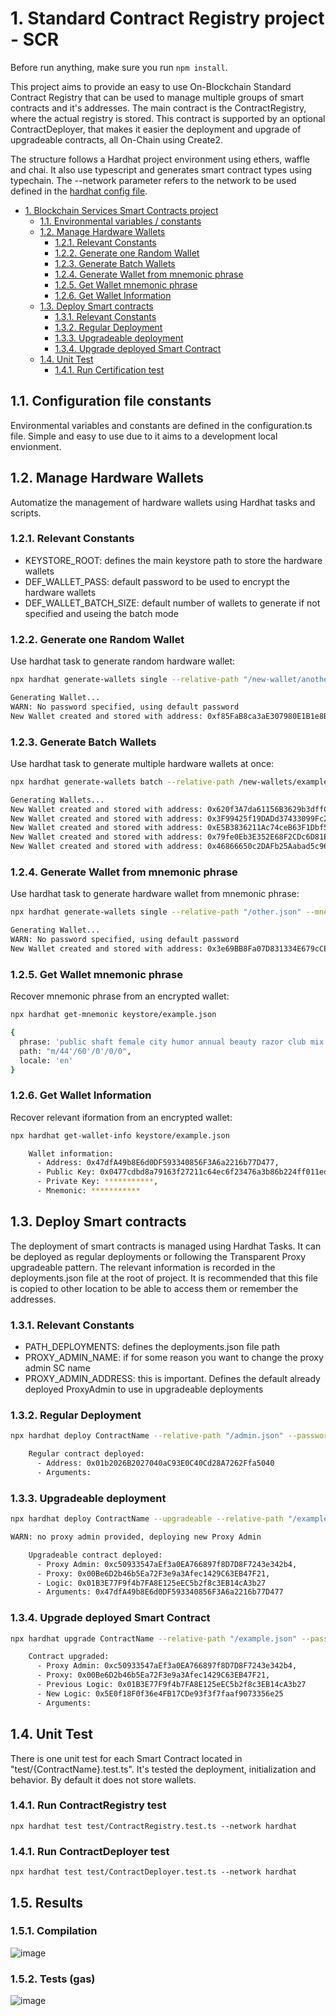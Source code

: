# 1. Standard Contract Registry project - SCR

Before run anything, make sure you run `npm install`.

This project aims to provide an easy to use On-Blockchain Standard Contract Registry that can be used to manage multiple groups of smart contracts and it's addresses. The main contract is the ContractRegistry, where the actual registry is stored. This contract is supported by an optional ContractDeployer, that makes it easier the deployment and upgrade of upgradeable contracts, all On-Chain using Create2.

The structure follows a Hardhat project environment using ethers, waffle and chai. It also use typescript and generates smart contract types using typechain. The --network parameter refers to the network to be used defined in the [hardhat config file](./hardhat.config.ts).

- [1. Blockchain Services Smart Contracts project](#1-blockchain-services-smart-contracts-project)
  - [1.1. Environmental variables / constants](#11-environmental-variables--constants)
  - [1.2. Manage Hardware Wallets](#12-manage-hardware-wallets)
    - [1.2.1. Relevant Constants](#121-relevant-constants)
    - [1.2.2. Generate one Random Wallet](#122-generate-one-random-wallet)
    - [1.2.3. Generate Batch Wallets](#123-generate-batch-wallets)
    - [1.2.4. Generate Wallet from mnemonic phrase](#124-generate-wallet-from-mnemonic-phrase)
    - [1.2.5. Get Wallet mnemonic phrase](#125-get-wallet-mnemonic-phrase)
    - [1.2.6. Get Wallet Information](#126-get-wallet-information)
  - [1.3. Deploy Smart contracts](#13-deploy-smart-contracts)
    - [1.3.1. Relevant Constants](#131-relevant-constants)
    - [1.3.2. Regular Deployment](#132-regular-deployment)
    - [1.3.3. Upgradeable deployment](#133-upgradeable-deployment)
    - [1.3.4. Upgrade deployed Smart Contract](#134-upgrade-deployed-smart-contract)
  - [1.4. Unit Test](#14-unit-test)
    - [1.4.1. Run Certification test](#141-run-certification-test)

## 1.1. Configuration file constants

Environmental variables and constants are defined in the configuration.ts file. Simple and easy to use due to it aims to a development local envionment.

## 1.2. Manage Hardware Wallets

Automatize the management of hardware wallets using Hardhat tasks and scripts.

### 1.2.1. Relevant Constants

- KEYSTORE_ROOT: defines the main keystore path to store the hardware wallets
- DEF_WALLET_PASS: default password to be used to encrypt the hardware wallets
- DEF_WALLET_BATCH_SIZE: default number of wallets to generate if not specified and useing the batch mode

### 1.2.2. Generate one Random Wallet

Use hardhat task to generate random hardware wallet:

```bash
npx hardhat generate-wallets single --relative-path "/new-wallet/another_path/name.json"

Generating Wallet...
WARN: No password specified, using default password
New Wallet created and stored with address: 0xf85FaB8ca3aE307980E1B1e8BF1258B1aED9EDB9 as keystore/new-wallet/another_path/name.json
```

### 1.2.3. Generate Batch Wallets

Use hardhat task to generate multiple hardware wallets at once:

```bash
npx hardhat generate-wallets batch --relative-path /new-wallets/example --password myPassword --entropy whatever --batch-size 5

Generating Wallets...
New Wallet created and stored with address: 0x620f3A7da61156B3629b3dffC59e680b1FbD55C7 as keystore/new-wallets/example00.json
New Wallet created and stored with address: 0x3F99425f19DADd37433099Fc2104dCcd59699464 as keystore/new-wallets/example01.json
New Wallet created and stored with address: 0xE5B3836211Ac74ceB63F1Dbf5FeB9bb55822e413 as keystore/new-wallets/example02.json
New Wallet created and stored with address: 0x79fe0Eb3E352E68F2CDc6D81E6109b5Fb355C24f as keystore/new-wallets/example03.json
New Wallet created and stored with address: 0x46866650c2DAFb25Aabad5c965efCD6602A89Db5 as keystore/new-wallets/example04.json
```

### 1.2.4. Generate Wallet from mnemonic phrase

Use hardhat task to generate hardware wallet from mnemonic phrase:

```bash
npx hardhat generate-wallets single --relative-path "/other.json" --mnemonic "public shaft female city humor annual beauty razor club mix trip blossom"

Generating Wallet...
WARN: No password specified, using default password
New Wallet created and stored with address: 0x3e69BB8Fa07D831334E679cCEbBaB36DC42C4834 as keystore/other.json
```

### 1.2.5. Get Wallet mnemonic phrase

Recover mnemonic phrase from an encrypted wallet:

```bash
npx hardhat get-mnemonic keystore/example.json

{
  phrase: 'public shaft female city humor annual beauty razor club mix trip blossom',
  path: "m/44'/60'/0'/0/0",
  locale: 'en'
}
```

### 1.2.6. Get Wallet Information

Recover relevant iformation from an encrypted wallet:

```bash
npx hardhat get-wallet-info keystore/example.json

    Wallet information:
      - Address: 0x47dfA49b8E6d0DF593340856F3A6a2216b77D477,
      - Public Key: 0x0477cdbd8a79163f27211c64ec6f23476a3b86b224ff011ed42cd98f40bf59fb1d05d56339099957b398d6b801079b9c88ac6501d434e95099b4c3c1501e02d80b,
      - Private Key: ***********,
      - Mnemonic: ***********
```

## 1.3. Deploy Smart contracts

The deployment of smart contracts is managed using Hardhat Tasks. It can be deployed as regular deployments or following the Transparent Proxy upgradeable pattern. The relevant information is recorded in the deployments.json file at the root of project. It is recommended that this file is copied to other location to be able to access them or remember the addresses.

### 1.3.1. Relevant Constants

- PATH_DEPLOYMENTS: defines the deployments.json file path
- PROXY_ADMIN_NAME: if for some reason you want to change the proxy admin SC name
- PROXY_ADMIN_ADDRESS: this is important. Defines the default already deployed ProxyAdmin to use in upgradeable deployments

### 1.3.2. Regular Deployment

```bash
npx hardhat deploy ContractName --relative-path "/admin.json" --password "PaSs_W0Rd" --network ganache

    Regular contract deployed:
      - Address: 0x01b2026B2027040aC93E0C40Cd28A7262Ffa5040
      - Arguments:
```

### 1.3.3. Upgradeable deployment

```bash
npx hardhat deploy ContractName --upgradeable --relative-path "/example.json" --password "PaSs_W0Rd" --args '[["0x47dfA49b8E6d0DF593340856F3A6a2216b77D477"]]' --network ganache

WARN: no proxy admin provided, deploying new Proxy Admin

    Upgradeable contract deployed:
      - Proxy Admin: 0xc50933547aEf3a0EA766897f8D7D8F7243e342b4,
      - Proxy: 0x00Be6D2b46b5Ea72F3e9a3Afec1429C63EB47F21,
      - Logic: 0x01B3E77F9f4b7FA8E125eEC5b2f8c3EB14cA3b27
      - Arguments: 0x47dfA49b8E6d0DF593340856F3A6a2216b77D477
```

### 1.3.4. Upgrade deployed Smart Contract

```bash
npx hardhat upgrade ContractName --relative-path "/example.json" --password "PaSs_W0Rd" --proxy "0x00Be6D2b46b5Ea72F3e9a3Afec1429C63EB47F21" --network ganache

    Contract upgraded:
      - Proxy Admin: 0xc50933547aEf3a0EA766897f8D7D8F7243e342b4,
      - Proxy: 0x00Be6D2b46b5Ea72F3e9a3Afec1429C63EB47F21,
      - Previous Logic: 0x01B3E77F9f4b7FA8E125eEC5b2f8c3EB14cA3b27
      - New Logic: 0x5E0f18F0f36e4FB17CDe93f3f7faaf9073356e25
      - Arguments:
```

## 1.4. Unit Test

There is one unit test for each Smart Contract located in "test/{ContractName}.test.ts". It's tested the deployment, initialization and behavior. By default it does not store wallets.

### 1.4.1. Run ContractRegistry test

`npx hardhat test test/ContractRegistry.test.ts --network hardhat`

### 1.4.1. Run ContractDeployer test

`npx hardhat test test/ContractDeployer.test.ts --network hardhat`
## 1.5. Results

### 1.5.1. Compilation

![image](https://user-images.githubusercontent.com/10762009/159353267-ec5dfb51-9f68-45ce-b7fe-0f0e79beab39.png)

### 1.5.2. Tests (gas)

![image](https://user-images.githubusercontent.com/10762009/159353636-41e6fedb-c967-474a-a448-eee4daff048a.png)
